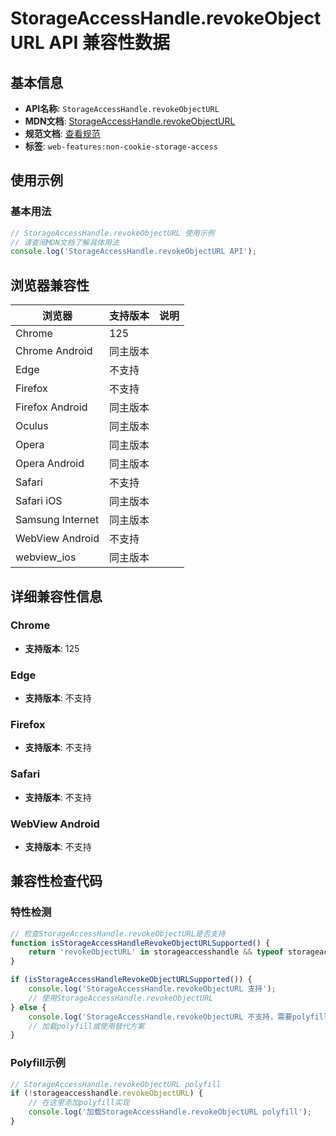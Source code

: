 # StorageAccessHandle.revokeObjectURL API 兼容性数据

## 基本信息

- **API名称**: `StorageAccessHandle.revokeObjectURL`
- **MDN文档**: [StorageAccessHandle.revokeObjectURL](https://developer.mozilla.org/docs/Web/API/StorageAccessHandle/revokeObjectURL)
- **规范文档**: [查看规范](https://privacycg.github.io/saa-non-cookie-storage/#dom-storageaccesshandle-revokeobjecturl)
- **标签**: `web-features:non-cookie-storage-access`

## 使用示例

### 基本用法

```javascript
// StorageAccessHandle.revokeObjectURL 使用示例
// 请查阅MDN文档了解具体用法
console.log('StorageAccessHandle.revokeObjectURL API');
```

## 浏览器兼容性

| 浏览器 | 支持版本 | 说明 |
|--------|----------|------|
| Chrome | 125 |  |
| Chrome Android | 同主版本 |  |
| Edge | 不支持 |  |
| Firefox | 不支持 |  |
| Firefox Android | 同主版本 |  |
| Oculus | 同主版本 |  |
| Opera | 同主版本 |  |
| Opera Android | 同主版本 |  |
| Safari | 不支持 |  |
| Safari iOS | 同主版本 |  |
| Samsung Internet | 同主版本 |  |
| WebView Android | 不支持 |  |
| webview_ios | 同主版本 |  |

## 详细兼容性信息

### Chrome

- **支持版本**: 125

### Edge

- **支持版本**: 不支持

### Firefox

- **支持版本**: 不支持

### Safari

- **支持版本**: 不支持

### WebView Android

- **支持版本**: 不支持

## 兼容性检查代码

### 特性检测

```javascript
// 检查StorageAccessHandle.revokeObjectURL是否支持
function isStorageAccessHandleRevokeObjectURLSupported() {
    return 'revokeObjectURL' in storageaccesshandle && typeof storageaccesshandle.revokeObjectURL === 'function';
}

if (isStorageAccessHandleRevokeObjectURLSupported()) {
    console.log('StorageAccessHandle.revokeObjectURL 支持');
    // 使用StorageAccessHandle.revokeObjectURL
} else {
    console.log('StorageAccessHandle.revokeObjectURL 不支持，需要polyfill');
    // 加载polyfill或使用替代方案
}
```

### Polyfill示例

```javascript
// StorageAccessHandle.revokeObjectURL polyfill
if (!storageaccesshandle.revokeObjectURL) {
    // 在这里添加polyfill实现
    console.log('加载StorageAccessHandle.revokeObjectURL polyfill');
}
```

